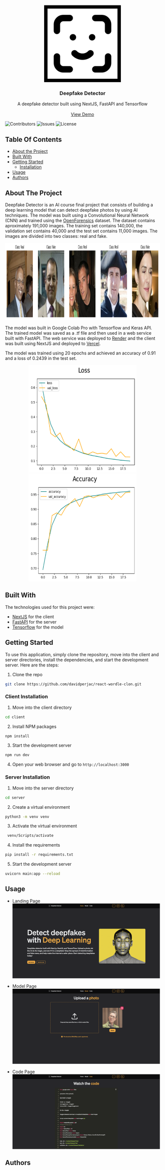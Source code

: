 <br/>
<p align="center">
  <a href="https://github.com/davidperjac/react-wordle-clon">
    <img src="resources/logo.jpeg" alt="Logo" width="250" height="250">
  </a>

  <h3 align="center">Deepfake Detector</h3>

  <p align="center">
    A deepfake detector built using NextJS, FastAPI and Tensorflow
    <br/>
    <br/>
    <a href="https://deepfake-detector.vercel.app/">View Demo</a>
  </p>
</p>

![Contributors](https://img.shields.io/github/contributors/davidperjac/react-wordle-clon?color=dark-green) ![Issues](https://img.shields.io/github/issues/davidperjac/react-wordle-clon) ![License](https://img.shields.io/github/license/davidperjac/react-wordle-clon)

## Table Of Contents

- [About the Project](#about-the-project)
- [Built With](#built-with)
- [Getting Started](#getting-started)
  - [Installation](#installation)
- [Usage](#usage)
- [Authors](#authors)

## About The Project

Deepfake Detector is an AI course final project that consists of building a deep learning model that can detect deepfake photos by using AI techniques. The model was built using a Convolutional Neural Network (CNN) and trained using the [OpenForensics](https://zenodo.org/records/5528418#.YpdlS2hBzDd) dataset. The dataset contains aproximately 191,000 images. The training set contains 140,000, the validation set contains 40,000 and the test set contains 11,000 images. The images are divided into two classes: real and fake.

<p align="center">
  <img src="resources/dataset.png" alt="Logo" height="250">
</p>

The model was built in Google Colab Pro with Tensorflow and Keras API. The trained model was saved as a .tf file and then used in a web service built with FastAPI. The web service was deployed to [Render](https://render.com/) and the client was built using NextJS and deployed to [Vercel](https://vercel.com/).

The model was trained using 20 epochs and achieved an accuracy of 0.91 and a loss of 0.2439 in the test set.

<p align="center">
  <img src="resources/loss.png" alt="Logo" width="350" height="350">
  <img src="resources/accuracy.png" alt="Logo" width="350" height="350">
</p>

## Built With

The technologies used for this project were:

- [NextJS](https://nextjs.org/) for the client
- [FastAPI](https://fastapi.tiangolo.com/) for the server
- [Tensorflow](https://www.tensorflow.org/) for the model

## Getting Started

To use this application, simply clone the repository, move into the client and server directories, install the dependencies, and start the development server. Here are the steps:

1. Clone the repo

```sh
git clone https://github.com/davidperjac/react-wordle-clon.git
```

### Client Installation

1. Move into the client directory

```sh
cd client
```

2. Install NPM packages

```sh
npm install
```

3. Start the development server

```sh
npm run dev
```

4. Open your web browser and go to `http://localhost:3000`

### Server Installation

1. Move into the server directory

```sh
cd server
```

2. Create a virtual environment

```sh
python3 -m venv venv
```

3. Activate the virtual environment

```sh
 venv/Scripts/activate
```

4. Install the requirements

```sh
pip install -r requirements.txt
```

5. Start the development server

```sh
uvicorn main:app --reload
```

## Usage

- Landing Page
  ![Screen Shot](resources/landing.png)

- Model Page
  ![Screen Shot](resources/model.png)

- Code Page
  ![Screen Shot](resources/code.png)

## Authors

